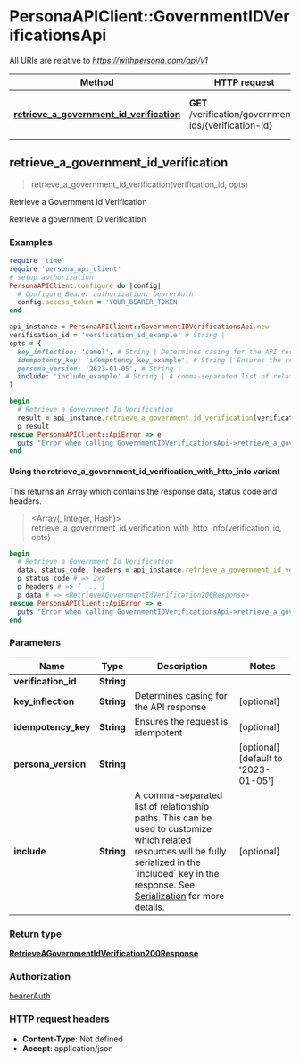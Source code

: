 # PersonaAPIClient::GovernmentIDVerificationsApi

All URIs are relative to *https://withpersona.com/api/v1*

| Method | HTTP request | Description |
| ------ | ------------ | ----------- |
| [**retrieve_a_government_id_verification**](GovernmentIDVerificationsApi.md#retrieve_a_government_id_verification) | **GET** /verification/government-ids/{verification-id} | Retrieve a Government Id Verification |


## retrieve_a_government_id_verification

> <RetrieveAGovernmentIdVerification200Response> retrieve_a_government_id_verification(verification_id, opts)

Retrieve a Government Id Verification

Retrieve a government ID verification

### Examples

```ruby
require 'time'
require 'persona_api_client'
# setup authorization
PersonaAPIClient.configure do |config|
  # Configure Bearer authorization: bearerAuth
  config.access_token = 'YOUR_BEARER_TOKEN'
end

api_instance = PersonaAPIClient::GovernmentIDVerificationsApi.new
verification_id = 'verification_id_example' # String | 
opts = {
  key_inflection: 'camel', # String | Determines casing for the API response
  idempotency_key: 'idempotency_key_example', # String | Ensures the request is idempotent
  persona_version: '2023-01-05', # String | 
  include: 'include_example' # String | A comma-separated list of relationship paths. This can be used to customize which related resources will be fully serialized in the `included` key in the response. See [Serialization](https://docs.withpersona.com/reference/serialization#inclusion-of-related-resources) for more details.
}

begin
  # Retrieve a Government Id Verification
  result = api_instance.retrieve_a_government_id_verification(verification_id, opts)
  p result
rescue PersonaAPIClient::ApiError => e
  puts "Error when calling GovernmentIDVerificationsApi->retrieve_a_government_id_verification: #{e}"
end
```

#### Using the retrieve_a_government_id_verification_with_http_info variant

This returns an Array which contains the response data, status code and headers.

> <Array(<RetrieveAGovernmentIdVerification200Response>, Integer, Hash)> retrieve_a_government_id_verification_with_http_info(verification_id, opts)

```ruby
begin
  # Retrieve a Government Id Verification
  data, status_code, headers = api_instance.retrieve_a_government_id_verification_with_http_info(verification_id, opts)
  p status_code # => 2xx
  p headers # => { ... }
  p data # => <RetrieveAGovernmentIdVerification200Response>
rescue PersonaAPIClient::ApiError => e
  puts "Error when calling GovernmentIDVerificationsApi->retrieve_a_government_id_verification_with_http_info: #{e}"
end
```

### Parameters

| Name | Type | Description | Notes |
| ---- | ---- | ----------- | ----- |
| **verification_id** | **String** |  |  |
| **key_inflection** | **String** | Determines casing for the API response | [optional] |
| **idempotency_key** | **String** | Ensures the request is idempotent | [optional] |
| **persona_version** | **String** |  | [optional][default to &#39;2023-01-05&#39;] |
| **include** | **String** | A comma-separated list of relationship paths. This can be used to customize which related resources will be fully serialized in the &#x60;included&#x60; key in the response. See [Serialization](https://docs.withpersona.com/reference/serialization#inclusion-of-related-resources) for more details. | [optional] |

### Return type

[**RetrieveAGovernmentIdVerification200Response**](RetrieveAGovernmentIdVerification200Response.md)

### Authorization

[bearerAuth](../README.md#bearerAuth)

### HTTP request headers

- **Content-Type**: Not defined
- **Accept**: application/json

